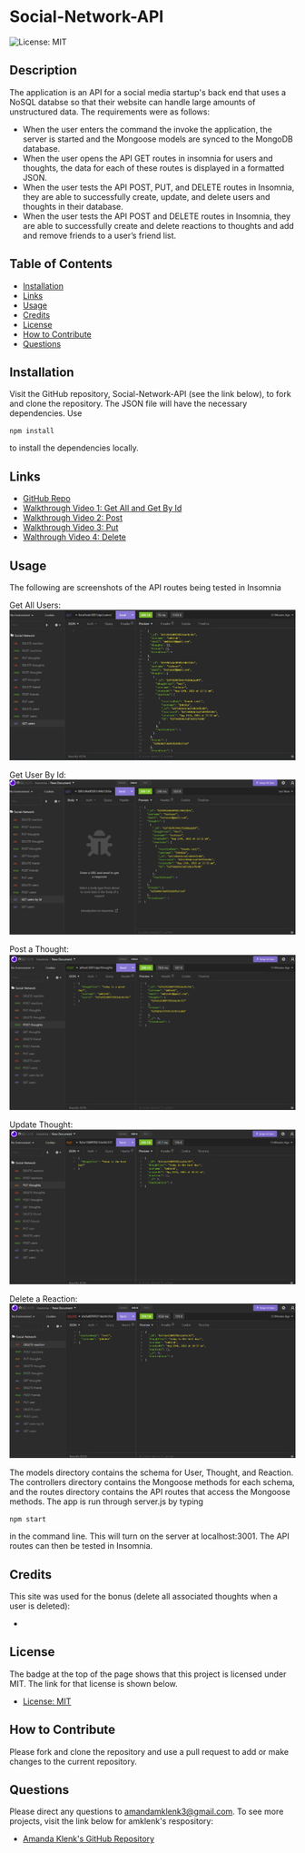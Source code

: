 # Social-Network-API

![License: MIT](https://img.shields.io/badge/License-MIT-yellow.svg)

## Description
The application is an API for a social media startup's back end that uses a NoSQL databse so that their website can handle large amounts of unstructured data. The requirements were as follows: 

* When the user enters the command the invoke the application, the server is started and the Mongoose models are synced to the MongoDB database.
* When the user opens the API GET routes in insomnia for users and thoughts, the data for each of these routes is displayed in a formatted JSON.
* When the user tests the API POST, PUT, and DELETE routes in Insomnia, they are able to successfully create, update, and delete users and thoughts in their database.
* When the user tests the API POST and DELETE routes in Insomnia, they are able to successfully create and delete reactions to thoughts and add and remove friends to a user’s friend list.

## Table of Contents
- [Installation](#installation)
- [Links](#links)
- [Usage](#usage)
- [Credits](#credits)
- [License](#license)
- [How to Contribute](#how-to-contribute)
- [Questions](#questions)

## Installation
Visit the GitHub repository, Social-Network-API (see the link below), to fork and clone the repository. The JSON file will have the necessary dependencies. Use
````````````
npm install
````````````
to install the dependencies locally.

## Links
- [GitHub Repo](https://github.com/amklenk/Social-Network-API)
- [Walkthrough Video 1: Get All and Get By Id]()
- [Walkthrough Video 2: Post]()
- [Walkthrough Video 3: Put]()
- [Walthrough Video 4: Delete]()

## Usage
The following are screenshots of the API routes being tested in Insomnia

Get All Users:
![Get All Users](./assets/images/GetAll.png)

Get User By Id:
![Get User By Id](./assets/images/GetById.png)

Post a Thought:
![Post a Thought](./assets/images/PostThought.png)

Update Thought:
![Put Thought](./assets/images/PutThought.png)

Delete a Reaction:
![Delete Reaction](./assets/images/DeleteReaction.png)

The models directory contains the schema for User, Thought, and Reaction. The controllers directory contains the Mongoose methods for each schema, and the routes directory contains the API routes that access the Mongoose methods. The app is run through server.js by typing
`````````
npm start
`````````
in the command line. This will turn on the server at localhost:3001. The API routes can then be tested in Insomnia.

## Credits
This site was used for the bonus (delete all associated thoughts when a user is deleted):
- []()

## License
The badge at the top of the page shows that this project is licensed under MIT. The link for that license is shown below.
- [License: MIT](https://opensource.org/licenses/MIT)

## How to Contribute
Please fork and clone the repository and use a pull request to add or make changes to the current repository.

## Questions
Please direct any questions to amandamklenk3@gmail.com. To see more projects, visit the link below for amklenk's respository:
- [Amanda Klenk's GitHub Repository](https://github.com/amklenk)









